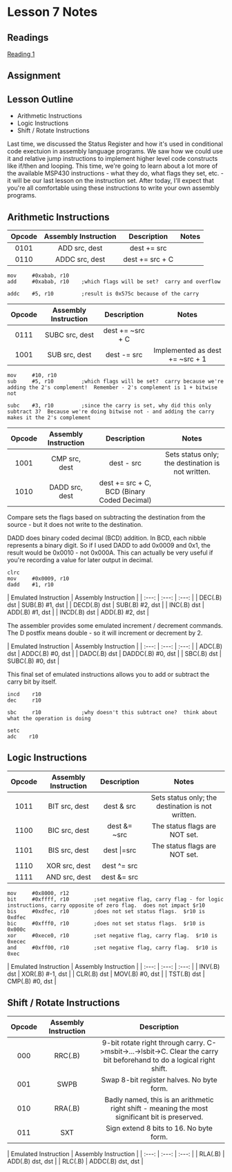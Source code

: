# Lesson 7 Notes

## Readings
[Reading 1](/path/to/reading)

## Assignment

## Lesson Outline
- Arithmetic Instructions
- Logic Instructions
- Shift / Rotate Instructions

Last time, we discussed the Status Register and how it's used in conditional code exectuion in assembly language programs.  We saw how we could use it and relative jump instructions to implement higher level code constructs like if/then and looping.  This time, we're going to learn about a lot more of the available MSP430 instructions - what they do, what flags they set, etc. - it will be our last lesson on the instruction set.  After today, I'll expect that you're all comfortable using these instructions to write your own assembly programs.


## Arithmetic Instructions

| Opcode | Assembly Instruction | Description | Notes |
| :---: | :---: | :---: | :---: |
| 0101 | ADD src, dest | dest += src | |
| 0110 | ADDC src, dest | dest += src + C | |

```
mov     #0xabab, r10
add     #0xabab, r10    ;which flags will be set?  carry and overflow

addc    #5, r10         ;result is 0x575c because of the carry

```

| Opcode | Assembly Instruction | Description | Notes |
| :---: | :---: | :---: | :---: |
| 0111 | SUBC src, dest | dest += ~src + C | |
| 1001 | SUB src, dest | dest -= src | Implemented as dest += ~src + 1 |

```
mov     #10, r10
sub     #5, r10         ;which flags will be set?  carry because we're adding the 2's complement!  Remember - 2's complement is 1 + bitwise not

subc    #3, r10         ;since the carry is set, why did this only subtract 3?  Because we're doing bitwise not - and adding the carry makes it the 2's complement
```

| Opcode | Assembly Instruction | Description | Notes |
| :---: | :---: | :---: | :---: |
| 1001 | CMP src, dest | dest - src | Sets status only; the destination is not written. |
| 1010 | DADD src, dest | dest += src + C, BCD (Binary Coded Decimal) | |

Compare sets the flags based on subtracting the destination from the source - but it does not write to the destination.  

DADD does binary coded decimal (BCD) addition.  In BCD, each nibble represents a binary digit.  So if I used DADD to add 0x0009 and 0x1, the result would be 0x0010 - not 0x000A.  This can actually be very useful if you're recording a value for later output in decimal.

```
clrc
mov     #0x0009, r10
dadd    #1, r10
```

| Emulated Instruction | Assembly Instruction |
| :---: | :---: | :---: |
| DEC(.B) dst | SUB(.B) #1, dst |
| DECD(.B) dst | SUB(.B) #2, dst |
| INC(.B) dst | ADD(.B) #1, dst |
| INCD(.B) dst | ADD(.B) #2, dst |

The assembler provides some emulated increment / decrement commands.  The D postfix means double - so it will increment or decrement by 2.

| Emulated Instruction | Assembly Instruction |
| :---: | :---: | :---: |
| ADC(.B) dst | ADDC(.B) #0, dst |
| DADC(.B) dst | DADDC(.B) #0, dst |
| SBC(.B) dst | SUBC(.B) #0, dst |

This final set of emulated instructions allows you to add or subtract the carry bit by itself.

```
incd    r10
dec     r10

sbc     r10             ;why doesn't this subtract one?  think about what the operation is doing

setc
adc    r10
```

## Logic Instructions

| Opcode | Assembly Instruction | Description | Notes |
| :---: | :---: | :---: | :---: |
| 1011 | BIT src, dest | dest & src | Sets status only; the destination is not written. |
| 1100 | BIC src, dest | dest &= ~src | The status flags are NOT set. |
| 1101 | BIS src, dest | dest &#124;=src | The status flags are NOT set. |
| 1110 | XOR src, dest | dest ^= src | |
| 1111 | AND src, dest | dest &= src | |

```
mov     #0x8000, r12
bit     #0xffff, r10        ;set negative flag, carry flag - for logic instructions, carry opposite of zero flag.  does not impact $r10
bis     #0xdfec, r10        ;does not set status flags.  $r10 is 0xdfec 
bic     #0xfff0, r10        ;does not set status flags.  $r10 is 0x000c 
xor     #0xece0, r10        ;set negative flag, carry flag.  $r10 is 0xecec
and     #0xff00, r10        ;set negative flag, carry flag.  $r10 is 0xec
```

| Emulated Instruction | Assembly Instruction |
| :---: | :---: | :---: |
| INV(.B) dst | XOR(.B) #-1, dst |
| CLR(.B) dst | MOV(.B) #0, dst |
| TST(.B) dst | CMP(.B) #0, dst |

## Shift / Rotate Instructions

| Opcode | Assembly Instruction | Description |
| :---: | :---: | :---: |
| 000 | RRC(.B) |  9-bit rotate right through carry. C->msbit->...->lsbit->C. Clear the carry bit beforehand to do a logical right shift. |
| 001 | SWPB | Swap 8-bit register halves.  No byte form. |
| 010 | RRA(.B) | Badly named, this is an arithmetic right shift - meaning the most significant bit is preserved. |
| 011 | SXT | Sign extend 8 bits to 16.  No byte form. |

| Emulated Instruction | Assembly Instruction |
| :---: | :---: | :---: |
| RLA(.B) | ADD(.B) dst, dst |
| RLC(.B) | ADDC(.B) dst, dst |
